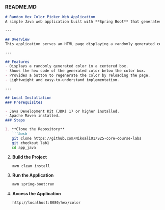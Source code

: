 ### README.MD
```markdown
# Random Hex Color Picker Web Application
A simple Java web application built with **Spring Boot** that generates and displays a random hex color code.

---

## Overview
This application serves an HTML page displaying a randomly generated color along with its corresponding hex code. It uses Spring Boot for backend processing and Thymeleaf for rendering the dynamic HTML content.

---

## Features
- Displays a randomly generated color in a centered box.
- Shows the hex code of the generated color below the color box.
- Provides a button to regenerate the color by reloading the page.
- Lightweight and easy-to-understand implementation.

---

## Local Installation
### Prerequisites

- Java Development Kit (JDK) 17 or higher installed.
- Apache Maven installed.
### Steps

1. **Clone the Repository**
   ```bash
   git clone https://github.com/Nikoali01/S25-core-course-labs
   git checkout lab1
   cd app_java
   ```
2. **Build the Project**
   ```bash
   mvn clean install
   ```
3. **Run the Application**
   ```bash
   mvn spring-boot:run
   ```
4. **Access the Application**
    ```bash
    http://localhost:8080/hex/color
    ```

